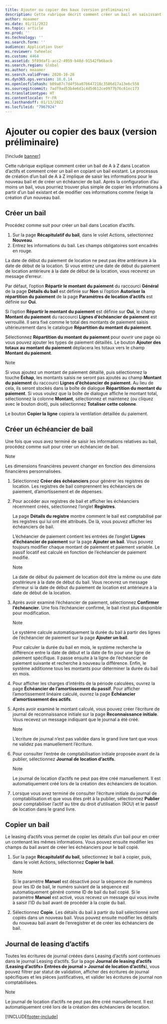 ```yaml
---
title: Ajouter ou copier des baux (version préliminaire)
description: Cette rubrique décrit comment créer un bail en saisissant des informations pour celui-ci dans Location d’actifs ou en copiant les informations depuis un bail existant.
author: moaamer
ms.date: 01/11/2022
ms.topic: article
ms.prod: ''
ms.technology: ''
ms.search.form: ''
audience: Application User
ms.reviewer: twheeloc
ms.custom: 4464
ms.assetid: 5f89daf1-acc2-4959-b48d-91542fb6bacb
ms.search.region: Global
ms.author: moaamer
ms.search.validFrom: 2020-10-28
ms.dyn365.ops.version: 10.0.14
ms.openlocfilehash: b09a87c7d4f5ba076647218c3586d17a13e6c558
ms.sourcegitcommit: 7adf9ad53b4e6d1c4d5d612ce0977b76c61ec173
ms.translationtype: HT
ms.contentlocale: fr-FR
ms.lasthandoff: 01/13/2022
ms.locfileid: "7967924"
---
```

# <a name="add-or-copy-leases-preview"></a>Ajouter ou copier des baux (version préliminaire)

[!include [banner](../includes/banner.md)]

Cette rubrique explique comment créer un bail de A à Z dans Location d’actifs et comment créer un bail en copiant un bail existant. Le processus de création d’un bail de A à Z implique de saisir les informations pour le nouveau bail et de créer un échéancier de bail. Après la configuration d’au moins un bail, vous pourriez trouver plus simple de copier les informations à partir d’un bail existant et de modifier ces informations comme l’exige la création d’un nouveau bail.

## <a name="create-a-lease"></a>Créer un bail

Procédez comme suit pour créer un bail dans Location d’actifs.

1. Sur la page **Récapitulatif du bail**, dans le volet Actions, sélectionnez **Nouveau**.
2. Entrez les informations du bail. Les champs obligatoires sont encadrés en rouge.

La date de début du paiement de location ne peut pas être antérieure à la date de début de la location. Si vous entrez une date de début du paiement de location antérieure à la date de début de la location, vous recevrez un message d’erreur.

Par défaut, l’option **Répartir le montant du paiement** du raccourci **Général** de la page **Détails du bail** est définie sur **Non** si l’option **Autoriser la répartition du paiement** de la page **Paramètres de location d’actifs** est définie sur **Oui**. 

Si l’option **Répartir le montant du paiement** est définie sur **Oui**, le champ **Montant du paiement** du raccourci **Lignes d’échéancier de paiement** est verrouillé. Il sera fixé comme le total des montants de paiement saisis ultérieurement dans le catalogue **Répartition du montant du paiement**.

Sélectionnez **Répartition du montant du paiement** pour ouvrir une page où vous pouvez ajouter les types de paiement détaillés. Le bouton **Ajouter des totaux au montant du paiement** déplacera les totaux vers le champ **Montant du paiement**.

> [!NOTE]
> Si vous ajoutez un montant de paiement détaillé, puis sélectionnez la touche **Échap**, les montants saisis ne seront pas ajoutés au champ **Montant du paiement** du raccourci **Lignes d’échéancier de paiement**. Au lieu de cela, ils seront stockés dans la boîte de dialogue **Répartition du montant du paiement**. Si vous voulez que la boîte de dialogue affiche le montant total, sélectionnez la colonne **Montant**, sélectionnez et maintenez (ou cliquez avec le bouton droit), puis sélectionnez **Totaliser cette colonne**. 

Le bouton **Copier la ligne** copiera la ventilation détaillée du paiement.

## <a name="create-a-lease-schedule"></a>Créer un échéancier de bail

Une fois que vous avez terminé de saisir les informations relatives au bail, procédez comme suit pour créer un échéancier de bail.

> [!NOTE]
> Les dimensions financières peuvent changer en fonction des dimensions financières personnalisées.

1. Sélectionnez **Créer des échéanciers** pour générer les registres de location. Les registres de bail comprennent les échéanciers de paiement, d’amortissement et de dépenses.
2. Pour accéder aux registres de bail et afficher les échéanciers récemment créés, sélectionnez l’onglet **Registres**.

    La page **Détails du registre** montre comment le bail est comptabilisé par les registres qui lui ont été attribués. De là, vous pouvez afficher les échéanciers de bail.

    L’échéancier de paiement contient les entrées de l’onglet **Lignes d’échéancier de paiement** sur la page **Ajouter un bail**. Vous pouvez toujours modifier chaque montant de paiement et paiement variable. Le passif locatif est calculé en fonction de l’échéancier de paiement modifié.

    > [!NOTE]
    > La date de début du paiement de location doit être la même ou une date postérieure à la date de début du bail. Vous recevrez un message d’erreur si la date de début du paiement de location est antérieure à la date de début de la location. 

4. Après avoir examiné l’échéancier de paiement, sélectionnez **Confirmer l’échéancier**. Une fois l’échéancier confirmé, le bail n’est plus disponible pour modification.

    > [!NOTE]
    > Le système calcule automatiquement la durée du bail à partir des lignes de l’échéancier de paiement sur la page **Ajouter un bail**.
    >
    > Pour calculer la durée du bail en mois, le système recherche la différence entre la date de début et la date de fin pour une ligne de paiement spécifique. Il passe ensuite à la ligne de l’échéancier de paiement suivante et recherche à nouveau la différence. Enfin, le système additionne tous les montants pour déterminer la durée du bail en mois.

5. Pour afficher les charges d’intérêts de la période calculées, ouvrez la page **Échéancier de l’amortissement du passif**. Pour afficher l’amortissement linéaire calculé, ouvrez la page **Échéancier d’amortissement des actifs**.
6. Après avoir examiné le montant calculé, vous pouvez créer l’écriture de journal de reconnaissance initiale sur la page **Reconnaissance initiale**. Vous recevez un message indiquant que le journal a été créé.

    > [!NOTE]
    > L’écriture de journal n’est pas validée dans le grand livre tant que vous ne validez pas manuellement l’écriture.

7. Pour consulter l’entrée de comptabilisation initiale proposée avant de la publier, sélectionnez **Journal de location d’actifs**.

    > [!NOTE]
    > Le journal de location d’actifs ne peut pas être créé manuellement. Il est automatiquement créé lors de la création des échéanciers de location.

8. Lorsque vous avez terminé de consulter l’écriture initiale du journal de comptabilisation et que vous êtes prêt à la publier, sélectionnez **Publier** pour comptabiliser l’actif au titre du droit d’utilisation (ROU) et le passif de location dans le grand livre.

## <a name="copy-a-lease"></a>Copier un bail

Le leasing d’actifs vous permet de copier les détails d’un bail pour en créer un contenant les mêmes informations. Vous pouvez ensuite modifier les champs du bail avant de créer les échéanciers pour le bail copié.

1. Sur la page **Récapitulatif du bail**, sélectionnez le bail à copier, puis, dans le volet Actions, sélectionnez **Copier le bail**.

    > [!NOTE]
    > Si le paramètre **Manuel** est désactivé pour la séquence de numéros pour les ID de bail, le numéro suivant de la séquence est automatiquement généré comme ID de bail du bail copié. Si le paramètre **Manuel** est activé, vous recevez un message qui vous invite à saisir l’ID du bail avant de procéder à la copie du bail.

2. Sélectionnez **Copie**. Les détails du bail à partir du bail sélectionné sont copiés dans un nouveau bail. Vous pouvez ensuite modifier les détails du nouveau bail avant de l’enregistrer et de créer les échéanciers de bail.

## <a name="asset-leasing-journal"></a>Journal de leasing d’actifs

Toutes les écritures de journal créées dans Leasing d’actifs sont contenues dans le journal Leasing d’actifs. Sur la page **Journal de leasing d’actifs** (**Leasing d’actifs\> Entrées de journal \> Journal de location d’actifs**), vous pouvez filtrer par statut de validation, afficher des écritures de journal spécifiques et les pièces justificatives, et valider les écritures de journal non comptabilisées.

> [!NOTE]
> Le journal de location d’actifs ne peut pas être créé manuellement. Il est automatiquement créé lors de la création des échéanciers de location.


[!INCLUDE[footer-include](../../includes/footer-banner.md)]

